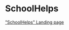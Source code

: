 # SchoolHelps
["SchoolHelps" Landing page](https://Kirill13371488/Kirill13371488.github.io/site/index.html.html 'SchoolHelps')
